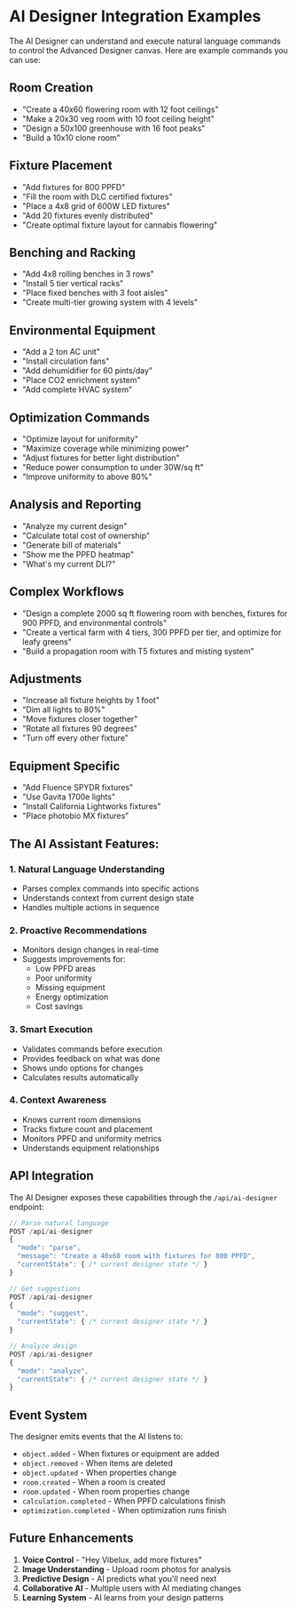 # AI Designer Integration Examples

The AI Designer can understand and execute natural language commands to control the Advanced Designer canvas. Here are example commands you can use:

## Room Creation
- "Create a 40x60 flowering room with 12 foot ceilings"
- "Make a 20x30 veg room with 10 foot ceiling height"
- "Design a 50x100 greenhouse with 16 foot peaks"
- "Build a 10x10 clone room"

## Fixture Placement
- "Add fixtures for 800 PPFD"
- "Fill the room with DLC certified fixtures"
- "Place a 4x8 grid of 600W LED fixtures"
- "Add 20 fixtures evenly distributed"
- "Create optimal fixture layout for cannabis flowering"

## Benching and Racking
- "Add 4x8 rolling benches in 3 rows"
- "Install 5 tier vertical racks"
- "Place fixed benches with 3 foot aisles"
- "Create multi-tier growing system with 4 levels"

## Environmental Equipment
- "Add a 2 ton AC unit"
- "Install circulation fans"
- "Add dehumidifier for 60 pints/day"
- "Place CO2 enrichment system"
- "Add complete HVAC system"

## Optimization Commands
- "Optimize layout for uniformity"
- "Maximize coverage while minimizing power"
- "Adjust fixtures for better light distribution"
- "Reduce power consumption to under 30W/sq ft"
- "Improve uniformity to above 80%"

## Analysis and Reporting
- "Analyze my current design"
- "Calculate total cost of ownership"
- "Generate bill of materials"
- "Show me the PPFD heatmap"
- "What's my current DLI?"

## Complex Workflows
- "Design a complete 2000 sq ft flowering room with benches, fixtures for 900 PPFD, and environmental controls"
- "Create a vertical farm with 4 tiers, 300 PPFD per tier, and optimize for leafy greens"
- "Build a propagation room with T5 fixtures and misting system"

## Adjustments
- "Increase all fixture heights by 1 foot"
- "Dim all lights to 80%"
- "Move fixtures closer together"
- "Rotate all fixtures 90 degrees"
- "Turn off every other fixture"

## Equipment Specific
- "Add Fluence SPYDR fixtures"
- "Use Gavita 1700e lights"
- "Install California Lightworks fixtures"
- "Place photobio MX fixtures"

## The AI Assistant Features:

### 1. Natural Language Understanding
- Parses complex commands into specific actions
- Understands context from current design state
- Handles multiple actions in sequence

### 2. Proactive Recommendations
- Monitors design changes in real-time
- Suggests improvements for:
  - Low PPFD areas
  - Poor uniformity
  - Missing equipment
  - Energy optimization
  - Cost savings

### 3. Smart Execution
- Validates commands before execution
- Provides feedback on what was done
- Shows undo options for changes
- Calculates results automatically

### 4. Context Awareness
- Knows current room dimensions
- Tracks fixture count and placement
- Monitors PPFD and uniformity metrics
- Understands equipment relationships

## API Integration

The AI Designer exposes these capabilities through the `/api/ai-designer` endpoint:

```typescript
// Parse natural language
POST /api/ai-designer
{
  "mode": "parse",
  "message": "Create a 40x60 room with fixtures for 800 PPFD",
  "currentState": { /* current designer state */ }
}

// Get suggestions
POST /api/ai-designer
{
  "mode": "suggest",
  "currentState": { /* current designer state */ }
}

// Analyze design
POST /api/ai-designer
{
  "mode": "analyze",
  "currentState": { /* current designer state */ }
}
```

## Event System

The designer emits events that the AI listens to:
- `object.added` - When fixtures or equipment are added
- `object.removed` - When items are deleted
- `object.updated` - When properties change
- `room.created` - When a room is created
- `room.updated` - When room properties change
- `calculation.completed` - When PPFD calculations finish
- `optimization.completed` - When optimization runs finish

## Future Enhancements

1. **Voice Control** - "Hey Vibelux, add more fixtures"
2. **Image Understanding** - Upload room photos for analysis
3. **Predictive Design** - AI predicts what you'll need next
4. **Collaborative AI** - Multiple users with AI mediating changes
5. **Learning System** - AI learns from your design patterns